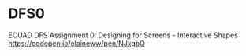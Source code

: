 # DFS0

ECUAD DFS Assignment 0: Designing for Screens - Interactive Shapes
https://codepen.io/elaineww/pen/NJxgbQ
